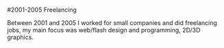 #2001-2005 Freelancing

Between 2001 and 2005 I worked for small companies and did freelancing jobs, my main focus was web/flash design and programming, 2D/3D graphics.